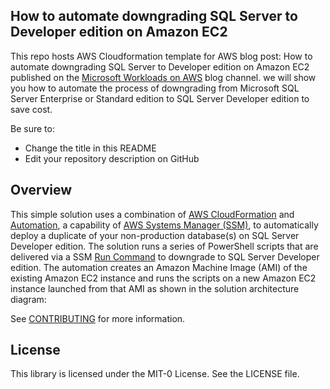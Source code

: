 ## How to automate downgrading SQL Server to Developer edition on Amazon EC2

This repo hosts AWS Cloudformation template for AWS blog post: How to automate downgrading SQL Server to Developer edition on Amazon EC2 published on the [Microsoft Workloads on AWS](https://aws.amazon.com/blogs/modernizing-with-aws/) blog channel. 
we will show you how to automate the process of downgrading from Microsoft SQL Server Enterprise or Standard edition to SQL Server Developer edition to save cost.

Be sure to:

* Change the title in this README
* Edit your repository description on GitHub

## Overview
This simple solution uses a combination of [AWS CloudFormation](https://aws.amazon.com/cloudformation/) and [Automation](https://docs.aws.amazon.com/systems-manager/latest/userguide/systems-manager-automation.html), a capability of [AWS Systems Manager (SSM)](https://aws.amazon.com/systems-manager/), to automatically deploy a duplicate of your non-production database(s) on SQL Server Developer edition. The solution runs a series of PowerShell scripts that are delivered via a SSM [Run Command](https://console.aws.amazon.com/systems-manager/run-command/) to downgrade to SQL Server Developer edition. The automation creates an Amazon Machine Image (AMI) of the existing Amazon EC2 instance and runs the scripts on a new Amazon EC2 instance launched from that AMI as shown in the solution architecture diagram:




See [CONTRIBUTING](CONTRIBUTING.md#security-issue-notifications) for more information.

## License

This library is licensed under the MIT-0 License. See the LICENSE file.

